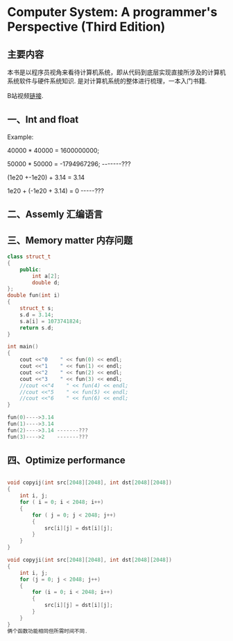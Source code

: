 # Computer System: A programmer's Perspective (Third Edition)

## 主要内容

本书是以程序员视角来看待计算机系统，即从代码到底层实现直接所涉及的计算机系统软件与硬件系统知识. 是对计算机系统的整体进行梳理，一本入门书籍.

 B站视频[链接](https://www.bilibili.com/video/BV1iW411d7hd/?spm_id_from=333.1007.top_right_bar_window_default_collection.content.click&vd_source=0c4d3757f8e8cc383a6cf67d0c38419d).

## 一、Int and float

Example:

40000 \* 40000 = 1600000000;

50000 \* 50000 = -1794967296; -------???

(1e20 +-1e20) + 3.14 = 3.14

1e20 + (-1e20 + 3.14) = 0 -----???

## 二、Assemly 汇编语言

## 三、Memory matter 内存问题

```c++
class struct_t
{
    public:
        int a[2];
        double d;
};
double fun(int i)
{
    struct_t s;
    s.d = 3.14;
    s.a[i] = 1073741824;
    return s.d;
}

int main()
{
    cout <<"0    " << fun(0) << endl;
    cout <<"1    " << fun(1) << endl;
    cout <<"2    " << fun(2) << endl;
    cout <<"3    " << fun(3) << endl;
    //cout <<"4    " << fun(4) << endl;
    //cout <<"5    " << fun(5) << endl;
    //cout <<"6    " << fun(6) << endl;
}

fun(0)---->3.14
fun(1)---->3.14
fun(2)---->3.14 -------???
fun(3)---->2    -------???
```
## 四、Optimize performance
``` c++

void copyij(int src[2048][2048], int dst[2048][2048])
{
    int i, j;
    for ( i = 0; i < 2048; i++)
    {
        for ( j = 0; j < 2048; j++)
        {
            src[i][j] = dst[i][j];
        }
    }
}

void copyji(int src[2048][2048], int dst[2048][2048])
{
    int i, j;
    for (j = 0; j < 2048; j++)
    {
        for (i = 0; i < 2048; i++)
        {
            src[i][j] = dst[i][j];
        }
    }
}
俩个函数功能相同但所需时间不同.
```





